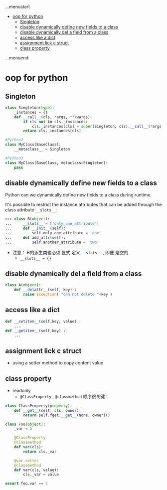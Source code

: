 ...menustart

 - [oop for python](#cad1f4790e85f2b08e65e3c6fd4ce14b)
	 - [Singleton](#6ff5f73c8b5ebd311406568c8ef50bfd)
	 - [disable dynamically define new fields to a class](#0b45bfca581dfd81b42b816b63798e78)
	 - [disable dynamically del a field from a class](#d697d7eeb396fa20ed1c5109befb2a67)
	 - [access like a dict](#45a042564f32c7d808e10eb2c157142b)
	 - [assignment lick c struct](#b6a463819ebef130b1d9e14cc626eba5)
	 - [class property](#0766b2e74f5159a8c7d793f1f1cee8a6)

...menuend


<h2 id="cad1f4790e85f2b08e65e3c6fd4ce14b"></h2>

# oop for python

<h2 id="6ff5f73c8b5ebd311406568c8ef50bfd"></h2>

## Singleton 

```python
class Singleton(type):
    _instances = {}
    def __call__(cls, *args, **kwargs):
        if cls not in cls._instances:
            cls._instances[cls] = super(Singleton, cls).__call__(*args, **kwargs)
        return cls._instances[cls]

#Python2
class MyClass(BaseClass):
    __metaclass__ = Singleton

#Python3
class MyClass(BaseClass, metaclass=Singleton):
    pass
```


<h2 id="0b45bfca581dfd81b42b816b63798e78"></h2>

## disable dynamically define new fields to a class 

Python can we dynamically define new fields to a class during runtime. 

It's possible to restrict the instance attributes that can be added through the class attribute `__slots__`:

```python
>>> class B(object):
...     __slots__ = ['only_one_attribute']
...     def __init__(self):
...         self.only_one_attribute = 'one'
...     def add_attr(self):
...         self.another_attribute = 'two'
```

 - 注意： B的派生类也必须 显式 定义 `__slots__` , 即便 是空的
    - `__slots__ = {}` 

<h2 id="d697d7eeb396fa20ed1c5109befb2a67"></h2>

## disable dynamically del a field from a class 

```python
class A(object):
    def __delattr__(self, key) :         
        raise Exception( "can not delete "+key )
```

<h2 id="45a042564f32c7d808e10eb2c157142b"></h2>

## access like a dict 

```python
def __setitem__(self,key, value) :
    ...
def __getitem__(self,key) :
    ...
```

<h2 id="b6a463819ebef130b1d9e14cc626eba5"></h2>

## assignment lick c struct 

 - using a  setter method  to copy content value 


<h2 id="0766b2e74f5159a8c7d793f1f1cee8a6"></h2>

## class property 

 - readonly 
    - `@ClassProperty` , `@classmethod` 顺序很关键！ 

```python
class ClassProperty(property):
    def __get__(self, cls, owner):
        return self.fget.__get__(None, owner)()

class Foo(object):
    _var = 5

    @ClassProperty
    @classmethod
    def var(cls):
        return cls._var

    @var.setter
    @classmethod
    def var(cls, value):
        cls._var = value

assert foo.var == 5
```

